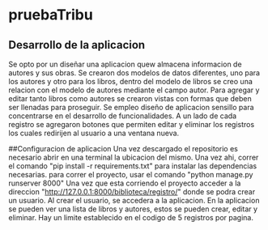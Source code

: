# pruebaTribu
## Desarrollo de la aplicacion
Se opto por un diseñar una aplicacion quew almacena informacion de autores y sus obras.
Se crearon dos modelos de datos diferentes, uno para los autores y otro para los libros, dentro del modelo de libros se creo una relacion con el modelo de autores mediante el campo autor.
Para agregar y editar tanto libros como autores se crearon vistas con formas que deben ser llenadas para proseguir.
Se empleo diseño de aplicacion sensillo para concentrarse en el desarrollo de funcionalidades.
A un lado de cada registro se agregaron botones que permiten editar y eliminar los registros los cuales redirijen al usuario a una ventana nueva.

##Configuracion de aplicacion
Una vez descargado el repositorio es necesario abrir en una terminal la ubicacion del mismo.
Una vez ahi, correr el comando "pip install -r requirements.txt" para instalar las dependencias necesarias.
para correr el proyecto, usar el comando "python manage.py runserver 8000"
Una vez que esta corriendo el proyecto acceder a la direccion "http://127.0.0.1:8000/biblioteca/registro/" donde se podra crear un usuario.
Al crear el usuario, se accedera a la aplicacion.
En la aplicacion se pueden ver una lista de libros y autores, estos se pueden crear, editar y eliminar.
Hay un limite establecido en el codigo de 5 registros por pagina.
